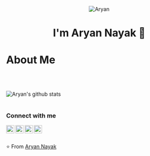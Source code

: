 <p align="center"> <img src= "https://komarev.com/ghpvc/?username=AryanNayak" alt="Aryan" /> </p>
<p align="center">  </p>




# <h1 align="center">I'm Aryan Nayak 👋</h1> 


  



## <h1 align="left"> About Me </h1> 






<br />
<br />


![Aryan's github stats](https://github-readme-stats.vercel.app/api?username=aryannayak&show_icons=true&hide_border=true)
<br><br>
### Connect with me
<a href="https://www.linkedin.com/in/aryannayak/">
  <img align="left" alt="LinkedIn" width="22px" src="https://cdn.jsdelivr.net/npm/simple-icons@3.1.0/icons/linkedin.svg" />
</a>

<a href="https://github.com/ProjectBasedLearning/resources">
  <img align="left" alt="Project Based Learning Community" width="22px" src="https://cdn.jsdelivr.net/npm/simple-icons@3.1.0/icons/opensourceinitiative.svg" />
</a>
<a href="https://www.hackerrank.com/aryannayakk">
  <img align="left" alt="HackerRank" width="22px" src="https://cdn.jsdelivr.net/npm/simple-icons@3.1.0/icons/hackerrank.svg" />
</a>
<a href="https://leetcode.com/aryannayakk/">
  <img align="left" alt="Leetcode" width="22px" src="https://cdn.jsdelivr.net/npm/simple-icons@3.1.0/icons/leetcode.svg" />
</a>
<br>
<br>
 </p>


⭐️ From [Aryan Nayak](https://github.com/AryanNayak)
